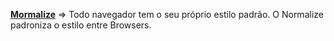 **<a href="https://cdnjs.com/libraries/normalize">Mormalize</a>** => Todo navegador tem o seu próprio estilo padrão. O Normalize padroniza o estilo entre Browsers.
